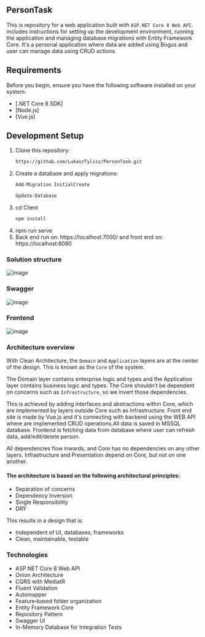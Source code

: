 ## PersonTask

This is repository for a web application built with `ASP.NET Core 8 Web API`.  includes instructions for setting up the development environment, running the application and managing database migrations with Entity Framework Core. It's a personal application where data are added using Bogus and user can manage data using CRUD actions.

## Requirements

Before you begin, ensure you have the following software installed on your system:

- [.NET Core 8 SDK]
- [Node.js]
- [Vue.js]

## Development Setup
1. Clone this repository:
   ```bash
   https://github.com/LukaszTylisz/PersonTask.git
1. Create a database and apply migrations:
   ```bash
   Add-Migration InitialCreate
   
   Update-Database
2. cd Client
    ```bash
    npm install
3. npm run serve
4. Back end run on: https://localhost:7000/ and front end on: https://localhost:8080

### Solution structure

![image](https://github.com/LukaszTylisz/PersonTask/assets/86656091/9cf17022-d224-4d7e-9e71-19ae174d0706)


### Swagger

![image](https://github.com/LukaszTylisz/PersonTask/assets/86656091/d0494b43-d11b-42fc-a209-7cd5639e94e8)


### Frontend

![image](https://github.com/LukaszTylisz/PersonTask/assets/86656091/7e92b53b-0256-4a41-bef7-5eaf12fec6f3)


### Architecture overview

With Clean Architecture, the `Domain` and `Application` layers are at the center of the design. This is known as the `Core` of the system. 

The Domain layer contains enterprise logic and types and the Application layer contains business logic and types.
The Core shouldn’t be dependent on concerns such as `Infrastructure`, so we invert those dependencies.

This is achieved by adding interfaces and abstractions within Core, which are implemented by layers outside Core such as Infrastructure. Front end site is made by Vue.js and it's connecting with backend using the WEB API where are implemented CRUD operations.All data is saved in MSSQL database.
Frontend is fetching data from database where user can refresh data, add/edit/delete person.

All dependencies flow inwards, and Core has no dependencies on any other layers.
Infrastructure and Presentation depend on Core, but not on one another.

#### The architecture is based on the following architectural principles:
- Separation of concerns
- Dependency Inversion
- Single Responsibility
- DRY

This results in a design that is: 
- Independent of UI, databases, frameworks
- Clean, maintainable, testable

### Technologies
- ASP.NET Core 8 Web API
- Onion Architecture
- CQRS with MediatR
- Fluent Validation
- Automapper
- Feature‑based folder organization
- Entity Framework Core
- Repository Pattern
- Swagger UI
- In-Memory Database for Integration Tests

